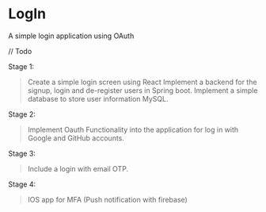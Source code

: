# LogIn
A simple login application using OAuth


// Todo

Stage 1:

> Create a simple login screen using React
> Implement a backend for the signup, login and de-register users in Spring boot.
> Implement a simple database to store user information MySQL.

Stage 2:

> Implement Oauth Functionality into the application for log in with Google and GitHub accounts.

Stage 3:

> Include a login with email OTP.

Stage 4:

> IOS app for MFA (Push notification with firebase)